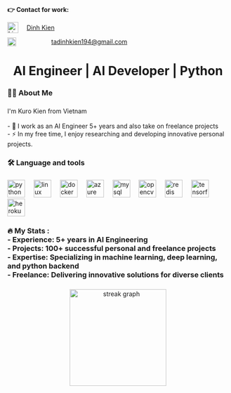 ###

<div align="left">
  <p><strong>👉 Contact for work:</strong></p>
  <ul style="list-style-type: none; padding: 0; margin: 0;">
    <li style="display: flex; align-items: center; gap: 10px; margin-bottom: 10px;">
      <img src="https://img.shields.io/static/v1?message=LinkedIn&logo=linkedin&label=&color=0077B5&logoColor=white&labelColor=&style=for-the-badge" alt="LinkedIn" height="25">
      <a href="https://www.linkedin.com/in/kien-kuro/" target="_blank" style="margin-left: 9px;">Dinh Kien</a>
    </li>
    <li style="display: flex; align-items: center; gap: 10px;">
      <img src="https://raw.githubusercontent.com/maurodesouza/profile-readme-generator/master/src/assets/icons/social/gmail/default.svg" alt="Gmail" width="20" height="20">
      <a href="mailto:tadinhkien194@gmail.com" target="_blank" style="margin-left: 70px;">tadinhkien194@gmail.com</a>
    </li>
  </ul>
</div>

###

<h1 align="center">AI Engineer | AI Developer | Python</h1>

###

<h3 align="left">👩‍💻  About Me</h3>

###

<p align="left">I'm Kuro Kien from Vietnam<br><br>- 🔭 I work as an AI Engineer 5+ years and also take on freelance projects<br>- ⚡ In my free time, I enjoy researching and developing innovative personal projects.</p>

###

<h3 align="left">🛠 Language and tools</h3>

###

<div align="left">
  <img src="https://cdn.jsdelivr.net/gh/devicons/devicon/icons/python/python-original.svg" height="40" alt="python logo"  />
  <img width="12" />
  <img src="https://cdn.jsdelivr.net/gh/devicons/devicon/icons/linux/linux-original.svg" height="40" alt="linux logo"  />
  <img width="12" />
  <img src="https://cdn.jsdelivr.net/gh/devicons/devicon/icons/docker/docker-original.svg" height="40" alt="docker logo"  />
  <img width="12" />
  <img src="https://cdn.jsdelivr.net/gh/devicons/devicon/icons/azure/azure-original.svg" height="40" alt="azure logo"  />
  <img width="12" />
  <img src="https://cdn.jsdelivr.net/gh/devicons/devicon/icons/mysql/mysql-original.svg" height="40" alt="mysql logo"  />
  <img width="12" />
  <img src="https://cdn.jsdelivr.net/gh/devicons/devicon/icons/opencv/opencv-original.svg" height="40" alt="opencv logo"  />
  <img width="12" />
  <img src="https://cdn.jsdelivr.net/gh/devicons/devicon/icons/redis/redis-original.svg" height="40" alt="redis logo"  />
  <img width="12" />
  <img src="https://cdn.jsdelivr.net/gh/devicons/devicon/icons/tensorflow/tensorflow-original.svg" height="40" alt="tensorflow logo"  />
  <img width="12" />
  <img src="https://cdn.jsdelivr.net/gh/devicons/devicon/icons/heroku/heroku-original.svg" height="40" alt="heroku logo"  />
</div>

###

<h3 align="left">🔥   My Stats :<br> - Experience: 5+ years in AI Engineering<br> - Projects: 100+ successful personal and freelance projects<br> - Expertise: Specializing in machine learning, deep learning, and python backend<br> - Freelance: Delivering innovative solutions for diverse clients</h3>

###

<div align="center">
  <img src="https://streak-stats.demolab.com?user=tadinhkien99&locale=en&mode=daily&theme=dark&hide_border=false&border_radius=5&order=3" height="220" alt="streak graph"  />
</div>

###
